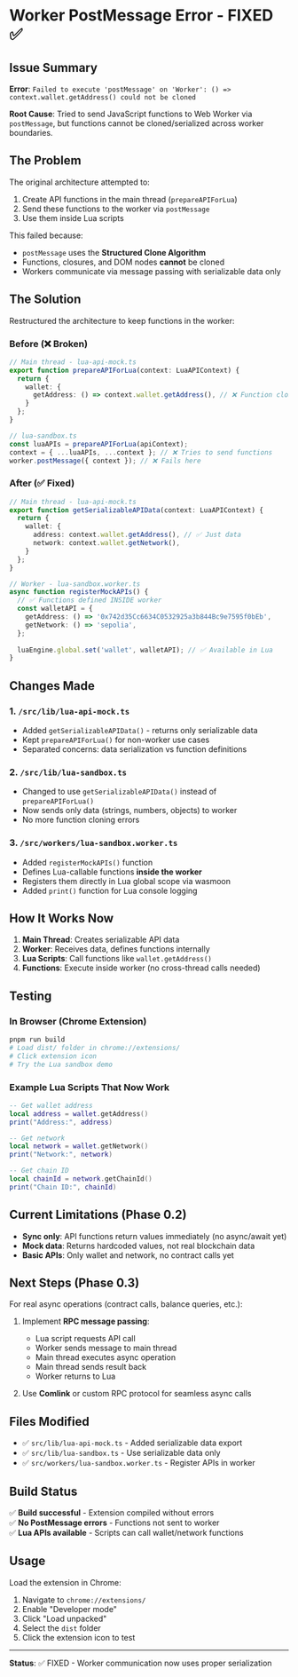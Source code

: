 # Worker PostMessage Error - FIXED ✅

## Issue Summary

**Error**: `Failed to execute 'postMessage' on 'Worker': () => context.wallet.getAddress() could not be cloned`

**Root Cause**: Tried to send JavaScript functions to Web Worker via `postMessage`, but functions cannot be cloned/serialized across worker boundaries.

## The Problem

The original architecture attempted to:
1. Create API functions in the main thread (`prepareAPIForLua`)
2. Send these functions to the worker via `postMessage`
3. Use them inside Lua scripts

This failed because:
- `postMessage` uses the **Structured Clone Algorithm**
- Functions, closures, and DOM nodes **cannot** be cloned
- Workers communicate via message passing with serializable data only

## The Solution

Restructured the architecture to keep functions in the worker:

### Before (❌ Broken)
```typescript
// Main thread - lua-api-mock.ts
export function prepareAPIForLua(context: LuaAPIContext) {
  return {
    wallet: {
      getAddress: () => context.wallet.getAddress(), // ❌ Function closure
    }
  };
}

// lua-sandbox.ts
const luaAPIs = prepareAPIForLua(apiContext);
context = { ...luaAPIs, ...context }; // ❌ Tries to send functions
worker.postMessage({ context }); // ❌ Fails here
```

### After (✅ Fixed)
```typescript
// Main thread - lua-api-mock.ts
export function getSerializableAPIData(context: LuaAPIContext) {
  return {
    wallet: {
      address: context.wallet.getAddress(), // ✅ Just data
      network: context.wallet.getNetwork(),
    }
  };
}

// Worker - lua-sandbox.worker.ts
async function registerMockAPIs() {
  // ✅ Functions defined INSIDE worker
  const walletAPI = {
    getAddress: () => '0x742d35Cc6634C0532925a3b844Bc9e7595f0bEb',
    getNetwork: () => 'sepolia',
  };
  
  luaEngine.global.set('wallet', walletAPI); // ✅ Available in Lua
}
```

## Changes Made

### 1. `/src/lib/lua-api-mock.ts`
- Added `getSerializableAPIData()` - returns only serializable data
- Kept `prepareAPIForLua()` for non-worker use cases
- Separated concerns: data serialization vs function definitions

### 2. `/src/lib/lua-sandbox.ts`
- Changed to use `getSerializableAPIData()` instead of `prepareAPIForLua()`
- Now sends only data (strings, numbers, objects) to worker
- No more function cloning errors

### 3. `/src/workers/lua-sandbox.worker.ts`
- Added `registerMockAPIs()` function
- Defines Lua-callable functions **inside the worker**
- Registers them directly in Lua global scope via wasmoon
- Added `print()` function for Lua console logging

## How It Works Now

1. **Main Thread**: Creates serializable API data
2. **Worker**: Receives data, defines functions internally
3. **Lua Scripts**: Call functions like `wallet.getAddress()`
4. **Functions**: Execute inside worker (no cross-thread calls needed)

## Testing

### In Browser (Chrome Extension)
```bash
pnpm run build
# Load dist/ folder in chrome://extensions/
# Click extension icon
# Try the Lua sandbox demo
```

### Example Lua Scripts That Now Work

```lua
-- Get wallet address
local address = wallet.getAddress()
print("Address:", address)

-- Get network
local network = wallet.getNetwork()
print("Network:", network)

-- Get chain ID
local chainId = network.getChainId()
print("Chain ID:", chainId)
```

## Current Limitations (Phase 0.2)

- **Sync only**: API functions return values immediately (no async/await yet)
- **Mock data**: Returns hardcoded values, not real blockchain data
- **Basic APIs**: Only wallet and network, no contract calls yet

## Next Steps (Phase 0.3)

For real async operations (contract calls, balance queries, etc.):
1. Implement **RPC message passing**:
   - Lua script requests API call
   - Worker sends message to main thread
   - Main thread executes async operation
   - Main thread sends result back
   - Worker returns to Lua

2. Use **Comlink** or custom RPC protocol for seamless async calls

## Files Modified

- ✅ `src/lib/lua-api-mock.ts` - Added serializable data export
- ✅ `src/lib/lua-sandbox.ts` - Use serializable data only
- ✅ `src/workers/lua-sandbox.worker.ts` - Register APIs in worker

## Build Status

✅ **Build successful** - Extension compiled without errors  
✅ **No PostMessage errors** - Functions not sent to worker  
✅ **Lua APIs available** - Scripts can call wallet/network functions  

## Usage

Load the extension in Chrome:
1. Navigate to `chrome://extensions/`
2. Enable "Developer mode"
3. Click "Load unpacked"
4. Select the `dist` folder
5. Click the extension icon to test

---

**Status**: ✅ FIXED - Worker communication now uses proper serialization
